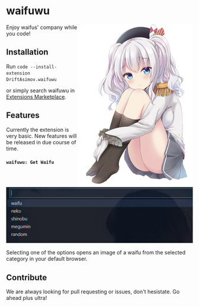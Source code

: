 # waifuwu

<img src = "images/waifu.png" align = "right">

Enjoy waifus' company while you code!

## Installation

Run `code --install-extension DriftAsimov.waifuwu`

or simply search waifuwu in [Extensions Marketplace](https://marketplace.visualstudio.com/vscode).

## Features

Currently the extension is very basic. New features will be released in due course of time.

#### `waifuwu: Get Waifu`
\
![Available Options](images/options.png)

Selecting one of the options opens an image of a waifu from the selected category in your default browser.

## Contribute

We are always looking for pull requesting or issues, don't hesistate. Go ahead plus ultra!
